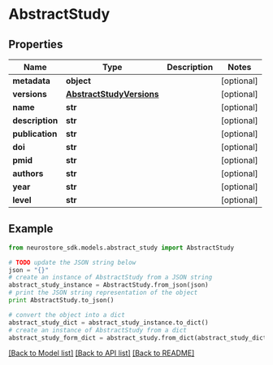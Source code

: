 # AbstractStudy


## Properties
Name | Type | Description | Notes
------------ | ------------- | ------------- | -------------
**metadata** | **object** |  | [optional] 
**versions** | [**AbstractStudyVersions**](AbstractStudyVersions.md) |  | [optional] 
**name** | **str** |  | [optional] 
**description** | **str** |  | [optional] 
**publication** | **str** |  | [optional] 
**doi** | **str** |  | [optional] 
**pmid** | **str** |  | [optional] 
**authors** | **str** |  | [optional] 
**year** | **str** |  | [optional] 
**level** | **str** |  | [optional] 

## Example

```python
from neurostore_sdk.models.abstract_study import AbstractStudy

# TODO update the JSON string below
json = "{}"
# create an instance of AbstractStudy from a JSON string
abstract_study_instance = AbstractStudy.from_json(json)
# print the JSON string representation of the object
print AbstractStudy.to_json()

# convert the object into a dict
abstract_study_dict = abstract_study_instance.to_dict()
# create an instance of AbstractStudy from a dict
abstract_study_form_dict = abstract_study.from_dict(abstract_study_dict)
```
[[Back to Model list]](../README.md#documentation-for-models) [[Back to API list]](../README.md#documentation-for-api-endpoints) [[Back to README]](../README.md)


